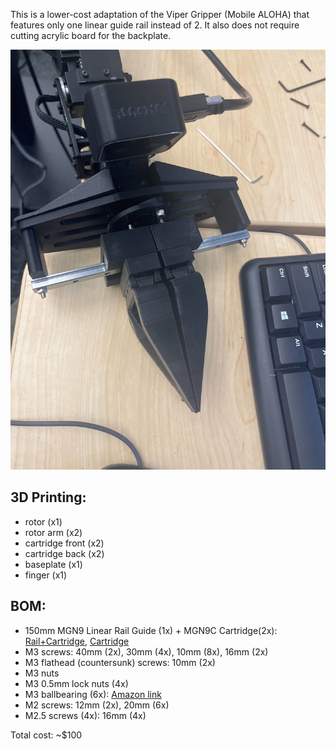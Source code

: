 This is a lower-cost adaptation of the Viper Gripper (Mobile ALOHA) that features only one linear guide rail instead of 2. It also does not require cutting acrylic board for the backplate.

![Gripper](viper_gripper.jpg)

## 3D Printing:
- rotor (x1)
- rotor arm (x2)
- cartridge front (x2)
- cartridge back (x2)
- baseplate (x1)
- finger (x1)


## BOM:
- 150mm MGN9 Linear Rail Guide (1x) + MGN9C Cartridge(2x): [Rail+Cartridge](https://www.amazon.com/dp/B075CMRGY6?ref=ppx_yo2ov_dt_b_product_details&th=1), [Cartridge](https://www.amazon.com/dp/B085NSZD14?ref=ppx_yo2ov_dt_b_product_details&th=1)
- M3 screws: 40mm (2x), 30mm (4x), 10mm (8x), 16mm (2x)
- M3 flathead (countersunk) screws: 10mm (2x)
- M3 nuts
- M3 0.5mm lock nuts (4x)
- M3 ballbearing (6x): [Amazon link](https://www.amazon.com/dp/B075CMRGY6?ref=ppx_yo2ov_dt_b_product_details&th=1)
- M2 screws: 12mm (2x), 20mm (6x)
- M2.5 screws (4x): 16mm (4x)

Total cost: ~$100
